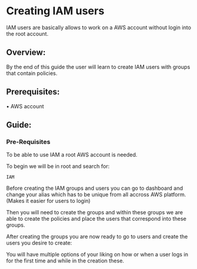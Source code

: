# Creating IAM users
IAM users are basically allows to work on a AWS account without login into the root account. 


## Overview:
By the end of this guide the user will learn to create IAM users with groups that contain policies.

## Prerequisites:

•   AWS account


## Guide:
### Pre-Requisites

To be able to use IAM a root AWS account is needed.

To begin we will be in root and search for:
~~~
IAM
~~~
 
Before creating the IAM groups and users you can go to dashboard and change your alias which has to be unique from all accross AWS platform. (Makes it easier for users to login)
 
 Then you will need to create the groups and within these groups we are able to create the policies and place the users that correspond into these groups.

After creating the groups you are now ready to go to users and create the users you desire to create:

 You will have multiple options of your liking on how or when a user logs in for the first time and while in the creation these.